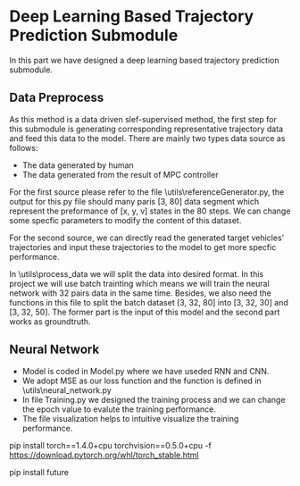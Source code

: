 # Deep Learning Based Trajectory Prediction Submodule

In this part we have designed a deep learning based trajectory prediction submodule.

## Data Preprocess

As this method is a data driven slef-supervised method, the first step for this submodule is generating corresponding representative trajectory data and feed this data to the model. There are mainly two types data source as follows:

* The data generated by human
* The data generated from the result of MPC controller

For the first source please refer to the file \utils\referenceGenerator.py, the output for this py file should many paris [3, 80] data segment which represent the preformance of [x, y, v] states in the 80 steps. We can change some specfic parameters to modify the content of this dataset.

For the second source, we can directly read the generated target vehicles' trajectories and input these trajectories to the model to get more specfic performance.

In \utils\process_data we will split the data into desired format. In this project we will use batch trainting which means we will train the neural network with 32 pairs data in the same time. Besides, we also need the functions in this file to split the batch dataset [3, 32, 80] into [3, 32, 30] and [3, 32, 50]. The former part is the input of this model and the second part works as groundtruth.

## Neural Network

* Model is coded in Model.py where we have useded RNN and CNN.
* We adopt MSE as our loss function and the function is defined in \utils\neural_network.py
* In file Training.py we designed the training process and we can change the epoch value to evalute the training performance.
* The file visualization helps to intuitive visualize the training performance. 

pip install torch==1.4.0+cpu torchvision==0.5.0+cpu -f https://download.pytorch.org/whl/torch_stable.html

pip install future